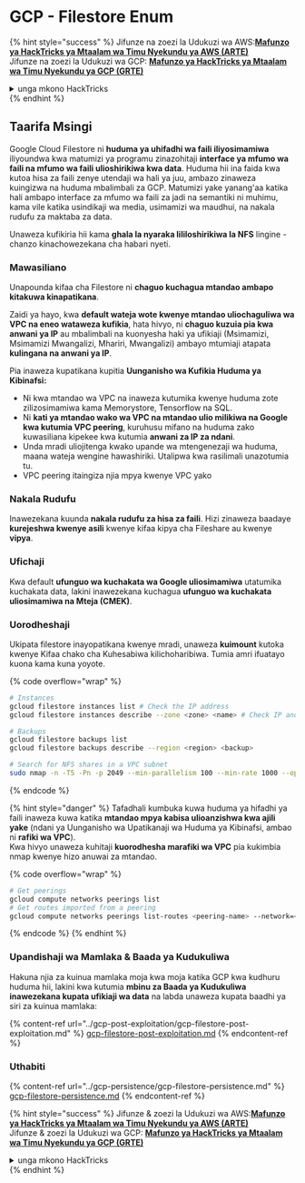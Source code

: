 # GCP - Filestore Enum

{% hint style="success" %}
Jifunze na zoezi la Udukuzi wa AWS:<img src="/.gitbook/assets/image.png" alt="" data-size="line">[**Mafunzo ya HackTricks ya Mtaalam wa Timu Nyekundu ya AWS (ARTE)**](https://training.hacktricks.xyz/courses/arte)<img src="/.gitbook/assets/image.png" alt="" data-size="line">\
Jifunze na zoezi la Udukuzi wa GCP: <img src="/.gitbook/assets/image (2).png" alt="" data-size="line">[**Mafunzo ya HackTricks ya Mtaalam wa Timu Nyekundu ya GCP (GRTE)**<img src="/.gitbook/assets/image (2).png" alt="" data-size="line">](https://training.hacktricks.xyz/courses/grte)

<details>

<summary>unga mkono HackTricks</summary>

* Angalia [**mpango wa michango**](https://github.com/sponsors/carlospolop)!
* **Jiunge na** 💬 [**Kikundi cha Discord**](https://discord.gg/hRep4RUj7f) au kikundi cha [**telegram**](https://t.me/peass) au **tufuate** kwenye **Twitter** 🐦 [**@hacktricks\_live**](https://twitter.com/hacktricks\_live)**.**
* **Shiriki mbinu za udukuzi kwa kuwasilisha PRs kwa** [**HackTricks**](https://github.com/carlospolop/hacktricks) na [**HackTricks Cloud**](https://github.com/carlospolop/hacktricks-cloud) github repos.

</details>
{% endhint %}

## Taarifa Msingi

Google Cloud Filestore ni **huduma ya uhifadhi wa faili iliyosimamiwa** iliyoundwa kwa matumizi ya programu zinazohitaji **interface ya mfumo wa faili na mfumo wa faili ulioshirikiwa kwa data**. Huduma hii ina faida kwa kutoa hisa za faili zenye utendaji wa hali ya juu, ambazo zinaweza kuingizwa na huduma mbalimbali za GCP. Matumizi yake yanang'aa katika hali ambapo interface za mfumo wa faili za jadi na semantiki ni muhimu, kama vile katika usindikaji wa media, usimamizi wa maudhui, na nakala rudufu za maktaba za data.

Unaweza kufikiria hii kama **ghala la nyaraka lililoshirikiwa la NFS** lingine - chanzo kinachowezekana cha habari nyeti.

### Mawasiliano

Unapounda kifaa cha Filestore ni **chaguo kuchagua mtandao ambapo kitakuwa kinapatikana**.

Zaidi ya hayo, kwa **default wateja wote kwenye mtandao uliochaguliwa wa VPC na eneo wataweza kufikia**, hata hivyo, ni **chaguo kuzuia pia kwa anwani ya IP** au mbalimbali na kuonyesha haki ya ufikiaji (Msimamizi, Msimamizi Mwangalizi, Mhariri, Mwangalizi) ambayo mtumiaji atapata **kulingana na anwani ya IP**.

Pia inaweza kupatikana kupitia **Uunganisho wa Kufikia Huduma ya Kibinafsi:**

* Ni kwa mtandao wa VPC na inaweza kutumika kwenye huduma zote zilizosimamiwa kama Memorystore, Tensorflow na SQL.
* Ni **kati ya mtandao wako wa VPC na mtandao ulio milikiwa na Google kwa kutumia VPC peering**, kuruhusu mifano na huduma zako kuwasiliana kipekee kwa kutumia **anwani za IP za ndani**.
* Unda mradi uliojitenga kwako upande wa mtengenezaji wa huduma, maana wateja wengine hawashiriki. Utalipwa kwa rasilimali unazotumia tu.
* VPC peering itaingiza njia mpya kwenye VPC yako

### Nakala Rudufu

Inawezekana kuunda **nakala rudufu za hisa za faili**. Hizi zinaweza baadaye **kurejeshwa kwenye asili** kwenye kifaa kipya cha Fileshare au kwenye **vipya**.

### Ufichaji

Kwa default **ufunguo wa kuchakata wa Google uliosimamiwa** utatumika kuchakata data, lakini inawezekana kuchagua **ufunguo wa kuchakata uliosimamiwa na Mteja (CMEK)**.

### Uorodheshaji

Ukipata filestore inayopatikana kwenye mradi, unaweza **kuimount** kutoka kwenye Kifaa chako cha Kuhesabiwa kilichoharibiwa. Tumia amri ifuatayo kuona kama kuna yoyote.

{% code overflow="wrap" %}
```bash
# Instances
gcloud filestore instances list # Check the IP address
gcloud filestore instances describe --zone <zone> <name> # Check IP and access restrictions

# Backups
gcloud filestore backups list
gcloud filestore backups describe --region <region> <backup>

# Search for NFS shares in a VPC subnet
sudo nmap -n -T5 -Pn -p 2049 --min-parallelism 100 --min-rate 1000 --open 10.99.160.2/20
```
{% endcode %}

{% hint style="danger" %}
Tafadhali kumbuka kuwa huduma ya hifadhi ya faili inaweza kuwa katika **mtandao mpya kabisa ulioanzishwa kwa ajili yake** (ndani ya Uunganisho wa Upatikanaji wa Huduma ya Kibinafsi, ambao ni **rafiki wa VPC**).\
Kwa hivyo unaweza kuhitaji **kuorodhesha marafiki wa VPC** pia kukimbia nmap kwenye hizo anuwai za mtandao.

{% code overflow="wrap" %}
```bash
# Get peerings
gcloud compute networks peerings list
# Get routes imported from a peering
gcloud compute networks peerings list-routes <peering-name> --network=<network-name> --region=<region> --direction=INCOMING
```
{% endcode %}
{% endhint %}

### Upandishaji wa Mamlaka & Baada ya Kudukuliwa

Hakuna njia za kuinua mamlaka moja kwa moja katika GCP kwa kudhuru huduma hii, lakini kwa kutumia **mbinu za Baada ya Kudukuliwa inawezekana kupata ufikiaji wa data** na labda unaweza kupata baadhi ya siri za kuinua mamlaka:

{% content-ref url="../gcp-post-exploitation/gcp-filestore-post-exploitation.md" %}
[gcp-filestore-post-exploitation.md](../gcp-post-exploitation/gcp-filestore-post-exploitation.md)
{% endcontent-ref %}

### Uthabiti

{% content-ref url="../gcp-persistence/gcp-filestore-persistence.md" %}
[gcp-filestore-persistence.md](../gcp-persistence/gcp-filestore-persistence.md)
{% endcontent-ref %}

{% hint style="success" %}
Jifunze & zoezi la Udukuzi wa AWS:<img src="/.gitbook/assets/image.png" alt="" data-size="line">[**Mafunzo ya HackTricks ya Mtaalam wa Timu Nyekundu ya AWS (ARTE)**](https://training.hacktricks.xyz/courses/arte)<img src="/.gitbook/assets/image.png" alt="" data-size="line">\
Jifunze & zoezi la Udukuzi wa GCP: <img src="/.gitbook/assets/image (2).png" alt="" data-size="line">[**Mafunzo ya HackTricks ya Mtaalam wa Timu Nyekundu ya GCP (GRTE)**<img src="/.gitbook/assets/image (2).png" alt="" data-size="line">](https://training.hacktricks.xyz/courses/grte)

<details>

<summary>unga mkono HackTricks</summary>

* Angalia [**mpango wa michango**](https://github.com/sponsors/carlospolop)!
* **Jiunge na** 💬 [**Kikundi cha Discord**](https://discord.gg/hRep4RUj7f) au kikundi cha [**telegram**](https://t.me/peass) au **fuata** sisi kwenye **Twitter** 🐦 [**@hacktricks\_live**](https://twitter.com/hacktricks\_live)**.**
* **Shiriki mbinu za udukuzi kwa kuwasilisha PRs kwa** [**HackTricks**](https://github.com/carlospolop/hacktricks) na [**HackTricks Cloud**](https://github.com/carlospolop/hacktricks-cloud) github repos.

</details>
{% endhint %}
